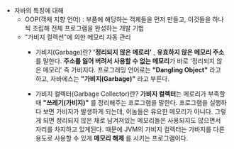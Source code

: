 + 자바의 특징에 대해
    + OOP(객체 지향 언어)
    : 부품에 해당하는 객체들을 먼저 만들고, 이것들을 하나씩 조립해 전체 프로그램을 완성하는 개발 기법
    + "가비지 컬렉션"에 의한 메모리 자동 관리
        - 가비지(Garbage)란?
        **'정리되지 않은 메로리'** , **유효하지 않은 메모리 주소**를 말한다.
        **주소를 잃어 버려서 사용할 수 없는 메모리**가 바로 '정리되지 않은 메모리' 즉 가비지다.
        프로그래밍 언어로는 **"Dangling Object"** 라고 하고,
        자바에스는 **"가비지(Garbage)"** 라고 부른다.

        - 가비지 컬렉터(Garbage Collector)란?
        **가비지 컬렉터**는 메로리가 부족할 때 **"쓰레기(가비지)"** 를 정리해주는 프로그램을 말한다.
        프로그램을 실행하다 보면 가비지가 발생하게 되는데, 이놈들은 유요한 메모리가 아니다. 그렇게 되면 정리되지 않은 채로 남겨져있는 메모리들은 사용되지도 않으면서 자리를 차지하고 있게된다.
        때문에 JVM의 가비지 컬렉터는 가비지를 다른 용도로 사용할 수 있게 **메모리 해제** 를 시키는 프로그램이다.